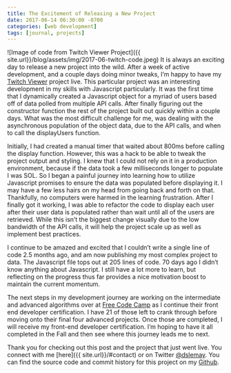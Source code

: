 ```yaml
---
title: The Excitement of Releasing a New Project
date: 2017-06-14 06:30:00 -0700
categories: [web development]
tags: [journal, projects]
---
```

![Image of code from Twitch Viewer Project]({{ site.url}}/blog/assets/img/2017-06-twitch-code.jpeg)
It is always an exciting day to release a new project into the wild. After a week of active development, and a couple days doing minor tweaks, I’m happy to have my [Twitch Viewer](http://dslemay.com/projects/twitch-viewer/) project live. This particular project was an interesting development in my skills with Javascript particularly. It was the first time that I dynamically created a Javascript object for a myriad of users based off of data polled from multiple API calls. After finally figuring out the constructor function the rest of the project built out quickly within a couple days. What was the most difficult challenge for me, was dealing with the asynchronous population of the object data, due to the API calls, and when to call the displayUsers function.

Initially, I had created a manual timer that waited about 800ms before calling the display function. However, this was a hack to be able to tweak the project output and styling. I knew that I could not rely on it in a production environment, because if the data took a few milliseconds longer to populate I was SOL. So I began a painful journey into learning how to utilize Javascript promises to ensure the data was populated before displaying it. I may have a few less hairs on my head from going back and forth on that. Thankfully, no computers were harmed in the learning frustration. After I finally got it working, I was able to refactor the code to display each user after their user data is populated rather than wait until all of the users are retrieved. While this isn’t the biggest change visually due to the low bandwidth of the API calls, it will help the project scale up as well as implement best practices.
<!--more-->
I continue to be amazed and excited that I couldn’t write a single line of code 2.5 months ago, and am now publishing my most complex project to data. The Javascript file tops out at 205 lines of code. 70 days ago I didn’t know anything about Javascript. I still have a lot more to learn, but reflecting on the progress thus far provides a nice motivation boost to maintain the current momentum.

The next steps in my development journey are working on the intermediate and advanced algorithms over at [Free Code Camp](https://www.freecodecamp.com) as I continue their front end developer certification. I have 21 of those left to crank through before moving onto their final four advanced projects. Once those are completed, I will receive my front-end developer certification. I’m hoping to have it all completed in the Fall and then see where this journey leads me to next.

Thank you for checking out this post and the project that just went live. You connect with me [here]({{ site.url}}/#contact) or on Twitter [@dslemay](http://twitter.com/dslemay). You can find the source code and commit history for this project on my [Github](https://www.github.com/dslemay/twitch-viewer).
